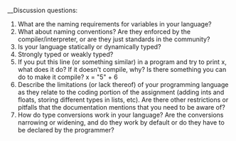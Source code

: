 
__Discussion questions:
1. What are the naming requirements for variables in your language?
1. What about naming conventions? Are they enforced by the compiler/interpreter, or are they
just standards in the community?
2. Is your language statically or dynamically typed?
3. Strongly typed or weakly typed?
4. If you put this line (or something similar) in a program and try to print x, what does it do? If it
doesn't compile, why? Is there something you can do to make it compile?
x = "5" + 6
5. Describe the limitations (or lack thereof) of your programming language as they relate to the
coding portion of the assignment (adding ints and floats, storing different types in lists, etc).
Are there other restrictions or pitfalls that the documentation mentions that you need to be
aware of?
6. How do type conversions work in your language? Are the conversions narrowing or widening,
and do they work by default or do they have to be declared by the programmer?

